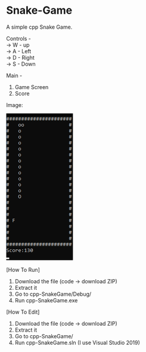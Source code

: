 # Snake-Game
A simple cpp Snake Game.

Controls -                      
-> W - up                 
-> A - Left               
-> D - Right              
-> S - Down             

Main -
1. Game Screen
2. Score

Image:

![alt text](https://github.com/Two-Apes/Snake-Game/blob/main/main.png?raw=true)

[How To Run]
1. Download the file (code -> download ZIP)
2. Extract it
3. Go to cpp-SnakeGame/Debug/
4. Run cpp-SnakeGame.exe

[How To Edit]
1. Download the file (code -> download ZIP)
2. Extract it
3. Go to cpp-SnakeGame/
4. Run cpp-SnakeGame.sln (I use Visual Studio 2019)

